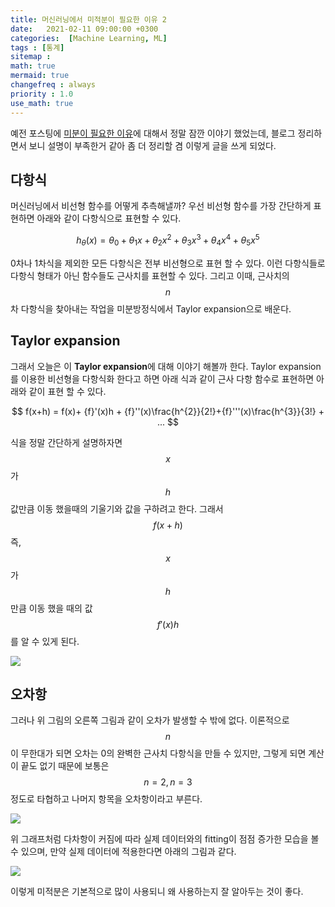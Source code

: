 ```yaml
---
title: 머신러닝에서 미적분이 필요한 이유 2
date:   2021-02-11 09:00:00 +0300
categories:  [Machine Learning, ML]
tags : [통계]
sitemap :
math: true
mermaid: true
changefreq : always
priority : 1.0
use_math: true
---
```


예전 포스팅에 [미분이 필요한 이유](http://kejdev.github.io/posts/ML-Machine-Learning-Differential-neural-network/)에 대해서 정말 잠깐 이야기 했었는데, 블로그 정리하면서 보니 설명이 부족한거 같아 좀 더 정리할 겸 이렇게 글을 쓰게 되었다. 

## 다항식 

머신러닝에서 비선형 함수를 어떻게 추측해낼까? 우선 비선형 함수를 가장 간단하게 표현하면 아래와 같이 다항식으로 표현할 수 있다. 


$$
h_{\theta }\left ( x \right )= \theta _{0} + \theta _{1}x +  \theta _{2}x^{2}  +  \theta _{3}x^{3}  +  \theta _{4}x^{4}  +  \theta _{5}x^{5} 
$$

0차나 1차식을 제외한 모든 다항식은 전부 비선형으로 표현 할 수 있다. 이런 다항식들로 다항식 형태가 아닌 함수들도 근사치를 표현할 수 있다. 그리고 이때, 근사치의 $$n$$차 다항식을 찾아내는 작업을 미분방정식에서 Taylor expansion으로 배운다. 

## Taylor expansion

그래서 오늘은 이 **Taylor expansion**에 대해 이야기 해볼까 한다. Taylor expansion를 이용한 비선형을 다항식화 한다고 하면 아래 식과 같이 근사 다항 함수로 표현하면 아래와 같이 표현 할 수 있다. 

$$
f(x+h) = f(x)+ {f}'(x)h + {f}''(x)\frac{h^{2}}{2!}+{f}'''(x)\frac{h^{3}}{3!} + ... 
$$

식을 정말 간단하게 설명하자면 $$x$$가 $$h$$값만큼 이동 했을때의 기울기와 값을 구하려고 한다.  그래서 $$f(x+h)$$ 즉, $$x$$가 $$h$$만큼 이동 했을 때의 값 $${f}'(x)h$$를 알 수 있게 된다. 

<img src="../../assets/images/non-linearity.jpg" >

## 오차항

그러나 위 그림의 오른쪽 그림과 같이 오차가 발생할 수 밖에 없다. 이론적으로 $$n$$이 무한대가 되면 오차는 0의 완벽한 근사치 다항식을 만들 수 있지만, 그렇게 되면 계산이 끝도 없기 때문에 보통은 $$n=2 , n=3$$정도로 타협하고 나머지 항목을 오차항이라고 부른다. 

<img src="../../assets/images/non-linearity1.png" >

위 그래프처럼 다차항이 커짐에 따라 실제 데이터와의 fitting이 점점 증가한 모습을 볼 수 있으며, 만약 실제 데이터에 적용한다면 아래의 그림과 같다. 

<img src="../../assets/images/non-linearity2.jpg">

이렇게 미적분은 기본적으로 많이 사용되니 왜 사용하는지 잘 알아두는 것이 좋다. 